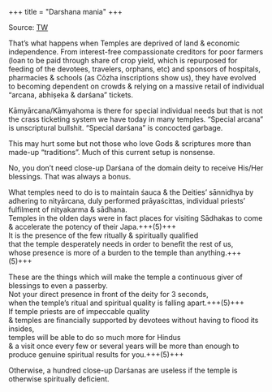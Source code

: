 +++
title = "Darshana mania"
+++

Source: [TW](https://x.com/GhorAngirasa/status/1816360745841614877)

That’s what happens when Temples are deprived of land & economic independence. From interest-free compassionate creditors for poor farmers (loan to be paid through share of crop yield, which is repurposed for feeding of the devotees, travelers, orphans, etc) and sponsors of hospitals, pharmacies & schools (as Cōzha inscriptions show us), they have evolved to becoming dependent on crowds & relying on a massive retail of individual “arcana, abhiṣeka & darśana” tickets.

Kāmyārcana/Kāmyahoma is there for special individual needs but that is not the crass ticketing system we have today in many temples. “Special arcana” is unscriptural bullshit. “Special darśana” is concocted garbage.

This may hurt some but not those who love Gods & scriptures more than made-up “traditions”. Much of this current setup is nonsense.

No, you don’t need close-up Darśana of the domain deity to receive His/Her blessings. That was always a bonus.

What temples need to do is to maintain śauca & the Deities’ sānnidhya by adhering to nityārcana, duly performed prāyaścittas, individual priests’ fulfilment of nityakarma & sādhana.  
Temples in the olden days were in fact places for visiting Sādhakas to come & accelerate the potency of their Japa.+++(5)+++  
It is the presence of the few ritually & spiritually qualified  
that the temple desperately needs in order to benefit the rest of us,  
whose presence is more of a burden to the temple than anything.+++(5)+++

These are the things which will make the temple a continuous giver of blessings to even a passerby.  
Not your direct presence in front of the deity for 3 seconds,  
when the temple’s ritual and spiritual quality is falling apart.+++(5)+++  
If temple priests are of impeccable quality  
& temples are financially supported by devotees without having to flood its insides,  
temples will be able to do so much more for Hindus  
& a visit once every few or several years will be more than enough to produce genuine spiritual results for you.+++(5)+++

Otherwise, a hundred close-up Darśanas are useless if the temple is otherwise spiritually deficient.
